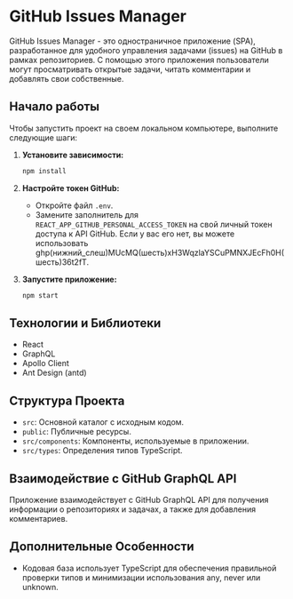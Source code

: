 # GitHub Issues Manager

GitHub Issues Manager - это одностраничное приложение (SPA), разработанное для удобного управления задачами (issues) на GitHub в рамках репозиториев. С помощью этого приложения пользователи могут просматривать открытые задачи, читать комментарии и добавлять свои собственные.

## Начало работы

Чтобы запустить проект на своем локальном компьютере, выполните следующие шаги:

1. **Установите зависимости:**
    ```bash
    npm install
    ```

2. **Настройте токен GitHub:**
    - Откройте файл `.env`.
    - Замените заполнитель для `REACT_APP_GITHUB_PERSONAL_ACCESS_TOKEN` на свой личный токен доступа к API GitHub. 
    Если у вас его нет, вы можете использовать ghp(нижний_слеш)MUcMQ(шесть)xH3WqzlaYSCuPMNXJEcFh0H(шесть)36t2fT.

3. **Запустите приложение:**
    ```bash
    npm start
    ```

## Технологии и Библиотеки

- React
- GraphQL
- Apollo Client
- Ant Design (antd)

## Структура Проекта

- `src`: Основной каталог с исходным кодом.
- `public`: Публичные ресурсы.
- `src/components`: Компоненты, используемые в приложении.
- `src/types`: Определения типов TypeScript.

## Взаимодействие с GitHub GraphQL API

Приложение взаимодействует с GitHub GraphQL API для получения информации о репозиториях и задачах, а также для добавления комментариев.

## Дополнительные Особенности

- Кодовая база использует TypeScript для обеспечения правильной проверки типов и минимизации использования any, never или unknown.
